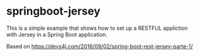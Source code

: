 # springboot-jersey

This is a simple example that shows how to set up a RESTFUL appliction with Jersey in a Spring Boot application.

Based on https://devs4j.com/2016/09/02/spring-boot-rest-jersey-parte-1/
